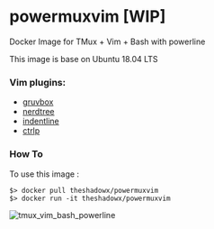 # powermuxvim \[WIP\]
Docker Image for TMux + Vim + Bash with powerline 

This image is base on Ubuntu 18.04 LTS

### Vim plugins:
* [gruvbox](https://github.com/morhetz/gruvbox)
* [nerdtree](https://github.com/scrooloose/nerdtree)
* [indentline](https://github.com/Yggdroot/indentLine)
* [ctrlp](https://github.com/ctrlpvim/ctrlp.vim)

### How To
To use this image :
```
$> docker pull theshadowx/powermuxvim
$> docker run -it theshadowx/powermuxvim
```

![tmux_vim_bash_powerline](https://user-images.githubusercontent.com/976569/48664653-d1780600-ea99-11e8-9694-d0d795fd987a.jpg)

